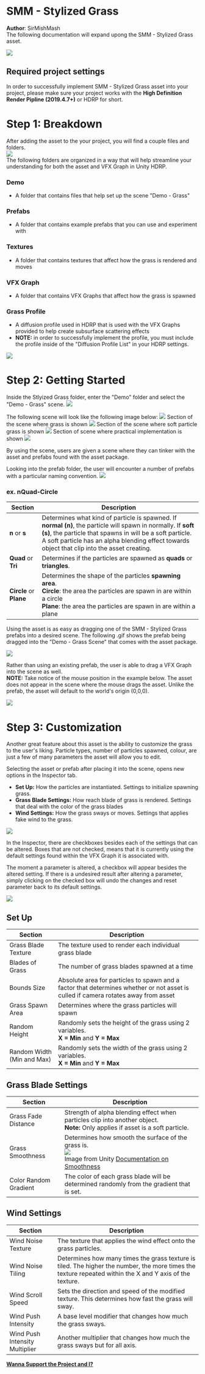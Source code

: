 # SMM - Stylized Grass
**Author**: SirMishMash  
The following documentation will expand upong the SMM - Stylized Grass asset.

<img src = "https://github.com/SirMishMash/Unity-StylizedGrass/blob/main/Git_docImages/Grass2.gif" />  

## Required project settings  
In order to successfully implement SMM - Stylized Grass asset into your project, please make sure your project works with the **High Definition Render Pipline (2019.4.7+)** or HDRP for short.

# Step 1: Breakdown
After adding the asset to the your project, you will find a couple files and folders. <br>
<img src = "https://github.com/SirMishMash/Unity-StylizedGrass/blob/main/Git_docImages/Breakdown1.JPG" /> <br>
The following folders are organized in a way that will help streamline your understanding for both the asset and VFX Graph in Unity HDRP. <br>

### Demo <br>
- A folder that contains files that help set up the scene "Demo - Grass" <br>
### Prefabs <br>
- A folder that contains example prefabs that you can use and experiment with <br>
### Textures <br>
- A folder that contains textures that affect how the grass is rendered and moves <br>
### VFX Graph <br>
- A folder that contains VFX Graphs that affect how the grass is spawned <br>
### Grass Profile <br>
- A diffusion profile used in HDRP that is used with the VFX Graphs provided to help create subsurface scattering effects
- **NOTE:** in order to successfully implement the profile, you must include the profile inside of the "Diffusion Profile List" in your HDRP settings.
 <img src = "https://github.com/SirMishMash/Unity-StylizedGrass/blob/main/Git_docImages/Breakdown2.jpg" /> 

# Step 2: Getting Started

Inside the Stlyized Grass folder, enter the "Demo" folder and select the "Demo - Grass" scene.
<img src = "https://github.com/SirMishMash/Unity-StylizedGrass/blob/main/Git_docImages/GetStarted1.gif" />  

The following scene will look like the following image below:
<img src = "https://github.com/SirMishMash/Unity-StylizedGrass/blob/main/Git_docImages/GetStarted2.gif" />
Section of the scene where grass is shown
<img src = "https://github.com/SirMishMash/Unity-StylizedGrass/blob/main/Git_docImages/GetStarted7.gif" />
Section of the scene where soft particle grass is shown
<img src = "https://github.com/SirMishMash/Unity-StylizedGrass/blob/main/Git_docImages/GetStarted6.gif" />
Section of scene where practical implementation is shown
<img src = "https://github.com/SirMishMash/Unity-StylizedGrass/blob/main/Git_docImages/GetStarted8.gif" />

By using the scene, users are given a scene where they can tinker with the asset and prefabs found with the asset package. 

Looking into the prefab folder, the user will encounter a number of prefabs with a particular naming convention. 
<img src = "https://github.com/SirMishMash/Unity-StylizedGrass/blob/main/Git_docImages/GetStarted3.JPG" />

### ex. nQuad-Circle

Section | Description
------------ | -------------
**n** or **s** | Determines what kind of particle is spawned. If **normal (n)**, the particle will spawn in normally. If **soft (s)**, the particle that spawns in will be a soft particle. A soft particle has an alpha blending effect towards object that clip into the asset creating.
**Quad** or **Tri** | Determines if the particles are spawned as **quads** or **triangles**.
**Circle** or **Plane** | Determines the shape of the particles **spawning area**. <br>**Circle**: the area the particles are spawn in are within a circle <br>**Plane**: the area the particles are spawn in are within a plane

Using the asset is as easy as dragging one of the SMM - Stylized Grass prefabs into a desired scene. The following .gif shows the prefab being dragged into the "Demo - Grass Scene" that comes with the asset package. 

<img src = "https://github.com/SirMishMash/Unity-StylizedGrass/blob/main/Git_docImages/GetStarted4.gif" />

Rather than using an existing prefab, the user is able to drag a VFX Graph into the scene as well.<br /> 
**NOTE:** Take notice of the mouse position in the example below. The asset does not appear in the scene where the mouse drags the asset. Unlike the prefab, the asset will default to the world's origin (0,0,0).  

<img src = "https://github.com/SirMishMash/Unity-StylizedGrass/blob/main/Git_docImages/GetStarted5.gif" />

# Step 3: Customization

Another great feature about this asset is the ability to customize the grass to the user's liking. Particle types, number of particles spawned, colour, are just a few of many parameters the asset will allow you to edit. 

Selecting the asset or prefab after placing it into the scene, opens new options in the Inspector tab. 
- **Set Up:** How the particles are instantiated. Settings to initialize spawning grass.
- **Grass Blade Settings:** How reach blade of grass is rendered. Settings that deal with the color of the grass blades
- **Wind Settings:** How the grass sways or moves. Settings that applies fake wind to the grass.
<img src = "https://github.com/SirMishMash/Unity-StylizedGrass/blob/main/Git_docImages/Customize1.JPG" />

In the Inspector, there are checkboxes besides each of the settings that can be altered. Boxes that are not checked, means that it is currently using the default settings found within the VFX Graph it is associated with. <br />

The moment a parameter is altered, a checkbox will appear besides the altered setting. If there is a undesired result after altering a parameter, simply clicking on the checked box  will undo the changes and reset parameter back to its default settings.<br />

<img src = "https://github.com/SirMishMash/Unity-StylizedGrass/blob/main/Git_docImages/Customize3.JPG" />

## Set Up
Section | Description
------------ | -------------
Grass Blade Texture | The texture used to render each individual grass blade
Blades of Grass | The number of grass blades spawned at a time
Bounds Size | Absolute area for particles to spawn and a factor that determines whether or not asset is culled if camera rotates away from asset
Grass Spawn Area | Determines where the grass particles will spawn 
Random Height | Randomly sets the height of the grass using 2 variables.<br />**X = Min** and **Y = Max** 
Random Width (Min and Max) | Randomly sets the width of the grass using 2 variables.<br />**X = Min** and **Y = Max**

## Grass Blade Settings
Section | Description
------------ | -------------
Grass Fade Distance | Strength of alpha blending effect when particles clip into another object.<br />**Note:** Only applies if asset is a soft particle. 
Grass Smoothness | Determines how smooth the surface of the grass is.<br /><img src = "https://github.com/SirMishMash/Unity-StylizedGrass/blob/main/Git_docImages/StandardShaderSmoothnessGraduationTable.svg" /><br /> Image from Unity [Documentation on Smoothness](https://docs.unity3d.com/Manual/StandardShaderMaterialParameterSmoothness.html)
Color Random Gradient | The color of each grass blade will be determined randomly from the gradient that is set. 

## Wind Settings
Section | Description
------------ | -------------
Wind Noise Texture | The texture that applies the wind effect onto the grass particles.
Wind Noise Tiling | Determines how many times the grass texture is tiled. The higher the number, the more times the texture repeated within the X and Y axis of the texture.
Wind Scroll Speed | Sets the direction and speed of the modified texture. This determines how fast the grass will sway.
Wind Push Intensity | A base level modifier that changes how much the grass sways.
Wind Push Intensity Multiplier | Another multiplier that changes how much the grass sways but for all axis.


[**Wanna Support the Project and I?**](http://paypal.me/sirmishmash)
